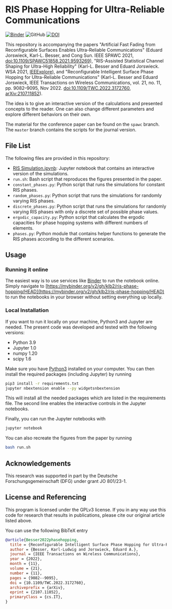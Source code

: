 # RIS Phase Hopping for Ultra-Reliable Communications

[![Binder](https://mybinder.org/badge_logo.svg)](https://mybinder.org/v2/gh/klb2/ris-phase-hopping/HEAD)
![GitHub](https://img.shields.io/github/license/klb2/ris-phase-hopping)
[![DOI](https://img.shields.io/badge/doi-10.1109/TWC.2022.3172760-informational)](https://doi.org/10.1109/TWC.2022.3172760)

This repository is accompanying the papers "Artificial Fast Fading from
Reconfigurable Surfaces Enables Ultra-Reliable Communications" (Eduard
Jorswieck, Karl-L. Besser, and Cong Sun. IEEE SPAWC 2021,
[doi:10.1109/SPAWC51858.2021.9593269](https://doi.org/10.1109/SPAWC51858.2021.9593269)),
"RIS-Assisted Statistical Channel Shaping for Ultra-High Reliability" (Karl-L.
Besser and Eduard Jorswieck. WSA 2021,
[IEEExplore](https://ieeexplore.ieee.org/document/9739154)), and
"Reconfigurable Intelligent Surface Phase Hopping for Ultra-Reliable
Communications" (Karl-L. Besser and Eduard Jorswieck, IEEE Transactions on
Wireless Communications, vol. 21, no. 11, pp. 9082–9095, Nov 2022.
[doi:10.1109/TWC.2022.3172760](https://doi.org/10.1109/TWC.2022.3172760),
[arXiv:2107.11852](https://arxiv.org/abs/2107.11852)).

The idea is to give an interactive version of the calculations and presented
concepts to the reader. One can also change different parameters and explore
different behaviors on their own.

The material for the conference paper can be found on the `spawc` branch. The
`master` branch contains the scripts for the journal version.



## File List
The following files are provided in this repository:

- [RIS
  Simulation.ipynb](https://mybinder.org/v2/gh/klb2/ris-phase-hopping/master?labpath=RIS%20Simulation.ipynb):
  Jupyter notebook that contains an interactive version of the simulations.
- `run.sh`: Bash script that reproduces the figures presented in the paper.
- `constant_phases.py`: Python script that runs the simulations for constant
  RIS phases.
- `random_phases.py`: Python script that runs the simulations for randomly
  varying RIS phases.
- `discrete_phases.py`: Python script that runs the simulations for randomly
  varying RIS phases with only a discrete set of possible phase values.
- `ergodic_capacity.py`: Python script that calculates the ergodic capacities
  for phase hopping systems with different numbers of elements.
- `phases.py`: Python module that contains helper functions to generate the RIS
  phases according to the different scenarios.


## Usage
### Running it online
The easiest way is to use services like [Binder](https://mybinder.org/) to run
the notebook online. Simply navigate to
[https://mybinder.org/v2/gh/klb2/ris-phase-hopping/HEAD](https://mybinder.org/v2/gh/klb2/ris-phase-hopping/HEAD)
to run the notebooks in your browser without setting everything up locally.

### Local Installation
If you want to run it locally on your machine, Python3 and Jupyter are needed.
The present code was developed and tested with the following versions:
- Python 3.9
- Jupyter 1.0
- numpy 1.20
- scipy 1.6

Make sure you have [Python3](https://www.python.org/downloads/) installed on
your computer.
You can then install the required packages (including Jupyter) by running
```bash
pip3 install -r requirements.txt
jupyter nbextension enable --py widgetsnbextension
```
This will install all the needed packages which are listed in the requirements 
file. The second line enables the interactive controls in the Jupyter
notebooks.

Finally, you can run the Jupyter notebooks with
```bash
jupyter notebook
```

You can also recreate the figures from the paper by running
```bash
bash run.sh
```


## Acknowledgements
This research was supported in part by the Deutsche Forschungsgemeinschaft
(DFG) under grant JO 801/23-1.


## License and Referencing
This program is licensed under the GPLv3 license. If you in any way use this
code for research that results in publications, please cite our original
article listed above.

You can use the following BibTeX entry
```bibtex
@article{Besser2022phasehopping,
  title = {Reconfigurable Intelligent Surface Phase Hopping for Ultra-Reliable Communications},
  author = {Besser, Karl-Ludwig and Jorswieck, Eduard A.},
  journal = {IEEE Transactions on Wireless Communications},
  year = {2022},
  month = {11},
  volume = {21},
  number = {11},
  pages = {9082--9095},
  doi = {10.1109/TWC.2022.3172760},
  archiveprefix = {arXiv},
  eprint = {2107.11852},
  primaryClass = {cs.IT},
}
```
